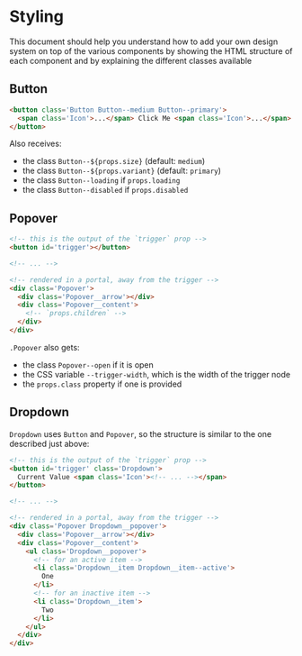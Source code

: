 
# Styling

This document should help you understand how to add your own design system on top
of the various components by showing the HTML structure of each component and by
explaining the different classes available

## Button

```html
<button class='Button Button--medium Button--primary'>
  <span class='Icon'>...</span> Click Me <span class='Icon'>...</span>
</button>
```

Also receives:
 - the class `Button--${props.size}` (default: `medium`)
 - the class `Button--${props.variant}` (default: `primary`)
 - the class `Button--loading` if `props.loading`
 - the class `Button--disabled` if `props.disabled`

## Popover

```html
<!-- this is the output of the `trigger` prop -->
<button id='trigger'></button>

<!-- ... -->

<!-- rendered in a portal, away from the trigger -->
<div class='Popover'>
  <div class='Popover__arrow'></div>
  <div class='Popover__content'>
    <!-- `props.children` -->
  </div>
</div>
```

`.Popover` also gets:
 - the class `Popover--open` if it is open
 - the CSS variable `--trigger-width`, which is the width of the trigger node
 - the `props.class` property if one is provided

## Dropdown

`Dropdown` uses `Button` and `Popover`, so the structure is similar to the one described
just above:

```html
<!-- this is the output of the `trigger` prop -->
<button id='trigger' class='Dropdown'>
  Current Value <span class='Icon'><!-- ... --></span>
</button>

<!-- ... -->

<!-- rendered in a portal, away from the trigger -->
<div class='Popover Dropdown__popover'>
  <div class='Popover__arrow'></div>
  <div class='Popover__content'>
    <ul class='Dropdown__popover'>
      <!-- for an active item -->
      <li class='Dropdown__item Dropdown__item--active'>
        One
      </li>
      <!-- for an inactive item -->
      <li class='Dropdown__item'>
        Two
      </li>
    </ul>
  </div>
</div>
```
